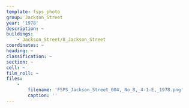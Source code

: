 ```yaml
---
template: fsps_photo
group: Jackson_Street
year: '1978'
description: ~
buildings:
    - Jackson_Street/8_Jackson_Street
coordinates: ~
heading: ~
classification: ~
section: ~
cell: ~
film_roll: ~
files:
    -
        filename: 'FSPS_Jackson_Street_004,_No_8,_4-1-E,_1978.png'
        caption: ''
---
```

